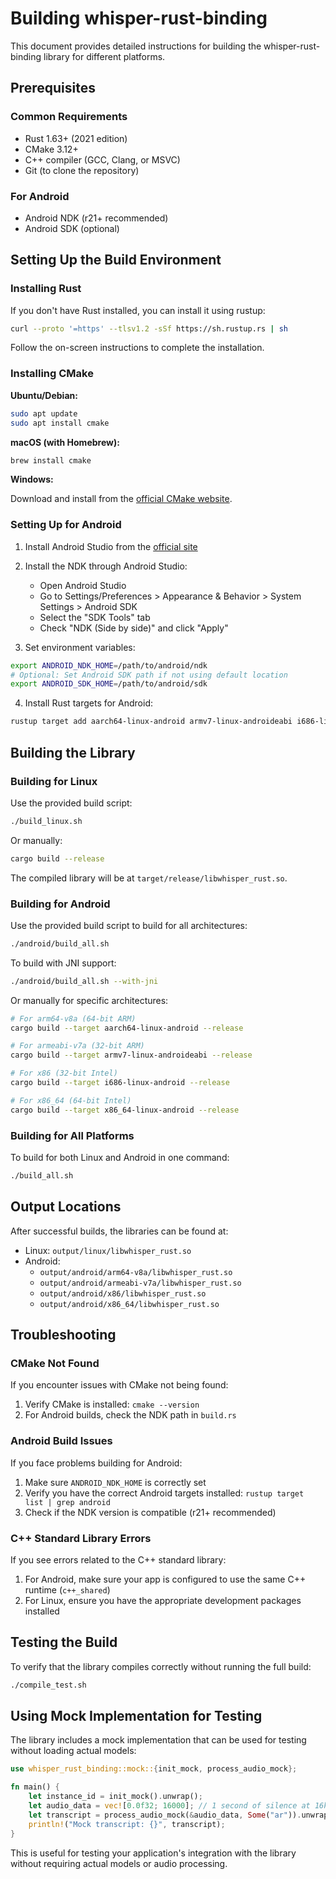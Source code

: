 # Building whisper-rust-binding

This document provides detailed instructions for building the whisper-rust-binding library for different platforms.

## Prerequisites

### Common Requirements

- Rust 1.63+ (2021 edition)
- CMake 3.12+
- C++ compiler (GCC, Clang, or MSVC)
- Git (to clone the repository)

### For Android

- Android NDK (r21+ recommended)
- Android SDK (optional)

## Setting Up the Build Environment

### Installing Rust

If you don't have Rust installed, you can install it using rustup:

```bash
curl --proto '=https' --tlsv1.2 -sSf https://sh.rustup.rs | sh
```

Follow the on-screen instructions to complete the installation.

### Installing CMake

**Ubuntu/Debian:**

```bash
sudo apt update
sudo apt install cmake
```

**macOS (with Homebrew):**

```bash
brew install cmake
```

**Windows:**

Download and install from the [official CMake website](https://cmake.org/download/).

### Setting Up for Android

1. Install Android Studio from the [official site](https://developer.android.com/studio)

2. Install the NDK through Android Studio:
   - Open Android Studio
   - Go to Settings/Preferences > Appearance & Behavior > System Settings > Android SDK
   - Select the "SDK Tools" tab
   - Check "NDK (Side by side)" and click "Apply"

3. Set environment variables:

```bash
export ANDROID_NDK_HOME=/path/to/android/ndk
# Optional: Set Android SDK path if not using default location
export ANDROID_SDK_HOME=/path/to/android/sdk
```

4. Install Rust targets for Android:

```bash
rustup target add aarch64-linux-android armv7-linux-androideabi i686-linux-android x86_64-linux-android
```

## Building the Library

### Building for Linux

Use the provided build script:

```bash
./build_linux.sh
```

Or manually:

```bash
cargo build --release
```

The compiled library will be at `target/release/libwhisper_rust.so`.

### Building for Android

Use the provided build script to build for all architectures:

```bash
./android/build_all.sh
```

To build with JNI support:

```bash
./android/build_all.sh --with-jni
```

Or manually for specific architectures:

```bash
# For arm64-v8a (64-bit ARM)
cargo build --target aarch64-linux-android --release

# For armeabi-v7a (32-bit ARM)
cargo build --target armv7-linux-androideabi --release

# For x86 (32-bit Intel)
cargo build --target i686-linux-android --release

# For x86_64 (64-bit Intel)
cargo build --target x86_64-linux-android --release
```

### Building for All Platforms

To build for both Linux and Android in one command:

```bash
./build_all.sh
```

## Output Locations

After successful builds, the libraries can be found at:

- Linux: `output/linux/libwhisper_rust.so`
- Android:
  - `output/android/arm64-v8a/libwhisper_rust.so`
  - `output/android/armeabi-v7a/libwhisper_rust.so`
  - `output/android/x86/libwhisper_rust.so`
  - `output/android/x86_64/libwhisper_rust.so`

## Troubleshooting

### CMake Not Found

If you encounter issues with CMake not being found:

1. Verify CMake is installed: `cmake --version`
2. For Android builds, check the NDK path in `build.rs`

### Android Build Issues

If you face problems building for Android:

1. Make sure `ANDROID_NDK_HOME` is correctly set
2. Verify you have the correct Android targets installed: `rustup target list | grep android`
3. Check if the NDK version is compatible (r21+ recommended)

### C++ Standard Library Errors

If you see errors related to the C++ standard library:

1. For Android, make sure your app is configured to use the same C++ runtime (`c++_shared`)
2. For Linux, ensure you have the appropriate development packages installed

## Testing the Build

To verify that the library compiles correctly without running the full build:

```bash
./compile_test.sh
```

## Using Mock Implementation for Testing

The library includes a mock implementation that can be used for testing without loading actual models:

```rust
use whisper_rust_binding::mock::{init_mock, process_audio_mock};

fn main() {
    let instance_id = init_mock().unwrap();
    let audio_data = vec![0.0f32; 16000]; // 1 second of silence at 16kHz
    let transcript = process_audio_mock(&audio_data, Some("ar")).unwrap();
    println!("Mock transcript: {}", transcript);
}
```

This is useful for testing your application's integration with the library without requiring actual models or audio processing.
